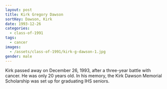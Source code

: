 ```yaml
---
layout: post
title: Kirk Gregory Dawson
sortKey: Dawson, Kirk
date: 1993-12-26
categories:
  - class-of-1991
tags:
  - cancer
images:
  - /assets/class-of-1991/kirk-g-dawson-1.jpg
gender: male
---
```

Kirk passed away on December 26, 1993, after a three-year battle with cancer. He was only 20 years old. In his memory, the Kirk Dawson Memorial Scholarship was set up for graduating IHS seniors.
